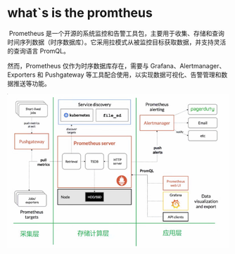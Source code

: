 # what`s is the promtheus

​	Prometheus 是一个开源的系统监控和告警工具包，主要用于收集、存储和查询时间序列数据（时序数据库）。它采用拉模式从被监控目标获取数据，并支持灵活的查询语言 PromQL。

然而，Prometheus 仅作为时序数据库存在，需要与 Grafana、Alertmanager、Exporters 和 Pushgateway 等工具配合使用，以实现数据可视化、告警管理和数据推送等功能。

![promtheus](../../../../../annex/promtheus.png)
